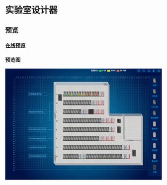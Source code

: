 # 实验室设计器

## 预览

### [在线预览](https://igonglei.github.io/clean-ui/lab.html)

### 预览图
<p>
  <a href="https://igonglei.github.io/clean-ui/lab.html" target="_blank">
    <img src="https://raw.githubusercontent.com/igonglei/lab-designer/master/screenshot/lab.png">    
  </a>
</p>